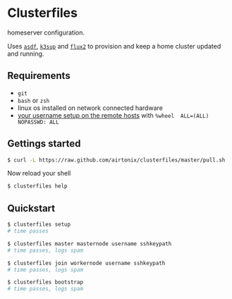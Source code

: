 # Clusterfiles

homeserver configuration.

Uses [`asdf`](https://github.com/asdf-vm/asdf), [`k3sup`](k3sup)  and [`flux2`](https://fluxcd.io/) to provision and keep a home cluster updated and running.

## Requirements

- `git`
- `bash` or `zsh`
- linux os installed on network connected hardware
- [your username setup on the remote hosts](https://github.com/alexellis/k3sup/issues/298) with `%wheel  ALL=(ALL)       NOPASSWD: ALL`


## Gettings started

```sh
$ curl -L https://raw.github.com/airtonix/clusterfiles/master/pull.sh | sh
```

Now reload your shell

```sh
$ clusterfiles help
```

## Quickstart


```sh
$ clusterfiles setup
# time passes

$ clusterfiles master masternode username sshkeypath
# time passes, logs spam

$ clusterfiles join workernode username sshkeypath
# time passes, logs spam

$ clusterfiles bootstrap
# time passes, logs spam
```
